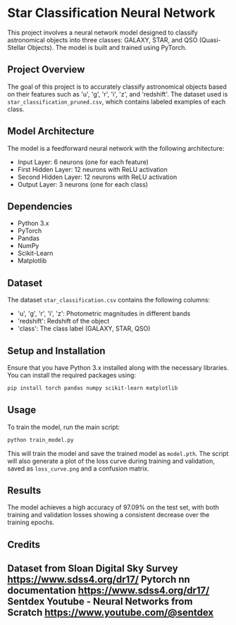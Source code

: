 # Star Classification Neural Network

This project involves a neural network model designed to classify astronomical objects into three classes: GALAXY, STAR, and QSO (Quasi-Stellar Objects). The model is built and trained using PyTorch.

## Project Overview

The goal of this project is to accurately classify astronomical objects based on their features such as 'u', 'g', 'r', 'i', 'z', and 'redshift'. The dataset used is `star_classification_pruned.csv`, which contains labeled examples of each class.

## Model Architecture

The model is a feedforward neural network with the following architecture:
- Input Layer: 6 neurons (one for each feature)
- First Hidden Layer: 12 neurons with ReLU activation
- Second Hidden Layer: 12 neurons with ReLU activation
- Output Layer: 3 neurons (one for each class)

## Dependencies

- Python 3.x
- PyTorch
- Pandas
- NumPy
- Scikit-Learn
- Matplotlib

## Dataset

The dataset `star_classification.csv` contains the following columns:
- 'u', 'g', 'r', 'i', 'z': Photometric magnitudes in different bands
- 'redshift': Redshift of the object
- 'class': The class label (GALAXY, STAR, QSO)

## Setup and Installation

Ensure that you have Python 3.x installed along with the necessary libraries. You can install the required packages using:

```bash
pip install torch pandas numpy scikit-learn matplotlib
```

## Usage

To train the model, run the main script:

```bash
python train_model.py
```

This will train the model and save the trained model as `model.pth`. The script will also generate a plot of the loss curve during training and validation, saved as `loss_curve.png` and a confusion matrix.

## Results

The model achieves a high accuracy of 97.09% on the test set, with both training and validation losses showing a consistent decrease over the training epochs.


## Credits

Dataset from Sloan Digital Sky Survey
https://www.sdss4.org/dr17/
Pytorch nn documentation
https://www.sdss4.org/dr17/
Sentdex Youtube - Neural Networks from Scratch
https://www.youtube.com/@sentdex
---
